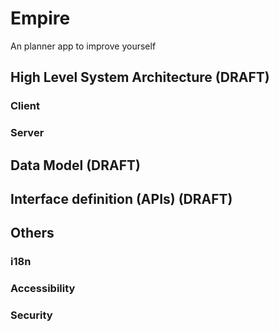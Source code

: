 # Empire

An planner app to improve yourself

## High Level System Architecture (DRAFT)

### Client

### Server

## Data Model (DRAFT)

## Interface definition (APIs) (DRAFT)

## Others

### i18n

### Accessibility

### Security
